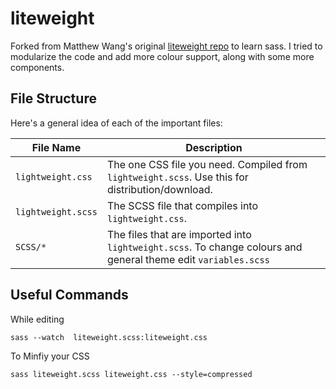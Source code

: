 # liteweight

Forked from Matthew Wang's original [liteweight repo](https://github.com/malsf21/liteweight/) to learn sass. I tried to modularize the code and add more colour support, along with some more components.

## File Structure

Here's a general idea of each of the important files:

| File Name | Description |
|-----------|-------------|
| `lightweight.css` | The one CSS file you need. Compiled from `lightweight.scss`. Use this for distribution/download. |
| `lightweight.scss` | The SCSS file that compiles into `lightweight.css`.  |
| `SCSS/*` | The files that are imported into `lightweight.scss`. To change colours and general theme edit `variables.scss` |

## Useful Commands

While editing
```
sass --watch  liteweight.scss:liteweight.css
```

To Minfiy your CSS
```
sass liteweight.scss liteweight.css --style=compressed
```
